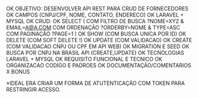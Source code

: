 OK OBJETIVO: DESENVOLVER API REST PARA CRUD DE FORNECEDORES 
OK CAMPOS (CNPJ/CPF, NOME, CONTATO, ENDERECO)
OK LARAVEL + MYSQL
OK CRUD:
OK SELECT (
  COM FILTRO DE BUSCA ?NOME=XYZ & EMAIL=A@A.COM
  COM ORDENAÇÃO ?ORDERBY=NOME & TYPE=ASC
  COM PAGINAÇÃO ?PAGE=1
)
OK SHOW (COM BUSCA UNICA POR ID)
OK DELETE (COM SOFT DELETE !)
OK UPDATE (COM VALIDACAO)
OK CREATE (COM VALIDACAO CNPJ OU CPF EM API WEB)
OK MIGRATION E SEED
OK BUSCA POR CNPJ NA BRASIL API (CREATE,UPDATE)
OK TECNOLOGIAS LARAVEL + MYSQL
OK REQUISITO FUNCIONAL E TECNICO
OK ORGANIZACAO CODIGO E PADROES
OK DOCUMENTAÇÃO/COMENTARIOS   
X BONUS

*IDEAL ERA CRIAR UM FORMA DE ATUTENTICAÇÃO COM TOKEN PARA RESTRINGIR ACESSO.